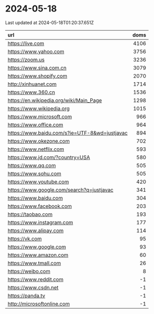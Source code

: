# 2024-05-18

<!-- BEGIN -->
Last updated at 2024-05-18T01:20:37.651Z

url | doms
:- | -:
https://live.com | 4106
https://www.yahoo.com | 3756
https://zoom.us | 3236
https://www.sina.com.cn | 3079
https://www.shopify.com | 2070
http://xinhuanet.com | 1714
https://www.360.cn | 1536
https://en.wikipedia.org/wiki/Main_Page | 1298
https://www.wikipedia.org | 1015
https://www.microsoft.com | 966
https://www.office.com | 964
https://www.baidu.com/s?ie=UTF-8&wd=justjavac | 894
https://www.okezone.com | 702
https://www.netflix.com | 593
https://www.jd.com/?country=USA | 580
https://www.qq.com | 505
https://www.sohu.com | 505
https://www.youtube.com | 420
https://www.google.com/search?q=justjavac | 341
https://www.baidu.com | 304
https://www.facebook.com | 203
https://taobao.com | 193
https://www.instagram.com | 177
https://www.alipay.com | 114
https://vk.com | 95
https://www.google.com | 93
https://www.amazon.com | 60
https://www.tmall.com | 26
https://weibo.com | 8
https://www.reddit.com | -1
https://www.csdn.net | -1
https://panda.tv | -1
http://microsoftonline.com | -1
<!-- END -->
